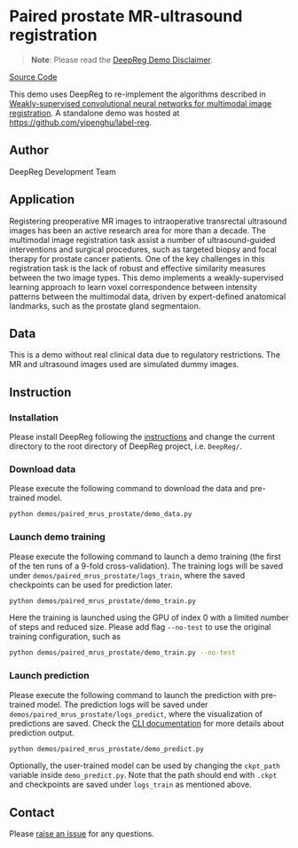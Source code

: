 # Paired prostate MR-ultrasound registration

> **Note**: Please read the
> [DeepReg Demo Disclaimer](introduction.html#demo-disclaimer).

[Source Code](https://github.com/DeepRegNet/DeepReg/tree/main/demos/paired_mrus_brain)

This demo uses DeepReg to re-implement the algorithms described in
[Weakly-supervised convolutional neural networks for multimodal image registration](https://doi.org/10.1016/j.media.2018.07.002).
A standalone demo was hosted at https://github.com/yipenghu/label-reg.

## Author

DeepReg Development Team

## Application

Registering preoperative MR images to intraoperative transrectal ultrasound images has
been an active research area for more than a decade. The multimodal image registration
task assist a number of ultrasound-guided interventions and surgical procedures, such as
targeted biopsy and focal therapy for prostate cancer patients. One of the key
challenges in this registration task is the lack of robust and effective similarity
measures between the two image types. This demo implements a weakly-supervised learning
approach to learn voxel correspondence between intensity patterns between the multimodal
data, driven by expert-defined anatomical landmarks, such as the prostate gland
segmentaion.

## Data

This is a demo without real clinical data due to regulatory restrictions. The MR and
ultrasound images used are simulated dummy images.

## Instruction

### Installation

Please install DeepReg following the [instructions](../getting_started/install.html) and
change the current directory to the root directory of DeepReg project, i.e. `DeepReg/`.

### Download data

Please execute the following command to download the data and pre-trained model.

```bash
python demos/paired_mrus_prostate/demo_data.py
```

### Launch demo training

Please execute the following command to launch a demo training (the first of the ten
runs of a 9-fold cross-validation). The training logs will be saved under
`demos/paired_mrus_prostate/logs_train`, where the saved checkpoints can be used for
prediction later.

```bash
python demos/paired_mrus_prostate/demo_train.py
```

Here the training is launched using the GPU of index 0 with a limited number of steps
and reduced size. Please add flag `--no-test` to use the original training
configuration, such as

```bash
python demos/paired_mrus_prostate/demo_train.py --no-test
```

### Launch prediction

Please execute the following command to launch the prediction with pre-trained model.
The prediction logs will be saved under `demos/paired_mrus_prostate/logs_predict`, where
the visualization of predictions are saved. Check the
[CLI documentation](../docs/cli.html) for more details about prediction output.

```bash
python demos/paired_mrus_prostate/demo_predict.py
```

Optionally, the user-trained model can be used by changing the `ckpt_path` variable
inside `demo_predict.py`. Note that the path should end with `.ckpt` and checkpoints are
saved under `logs_train` as mentioned above.

## Contact

Please [raise an issue](https://github.com/DeepRegNet/DeepReg/issues/new/choose) for any
questions.
